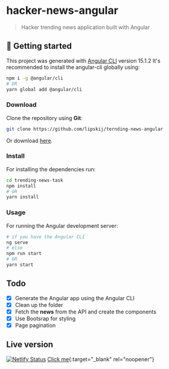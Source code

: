 # hacker-news-angular

> Hacker trending news application  built with Angular

## 🚀 Getting started

This project was generated with [Angular CLI](https://github.com/angular/angular-cli) version 15.1.2 It's recommended to install the angular-cli globally using:

```bash
npm i -g @angular/cli
# OR
yarn global add @angular/cli
```

### Download

Clone the repository using **Git**:
```bash
git clone https://github.com/lipskij/ternding-news-angular
```
Or download [here](https://github.com/lipskij/ternding-news-angular/archive/develop.zip).

### Install

For installing the dependencies run:

```sh
cd trending-news-task
npm install
# OR
yarn install
```

### Usage

For running the Angular development server:

```sh
# if you have the Angular CLI
ng serve
# else 
npm run start
# OR
yarn start
```

## Todo

- [x] Generate the Angular app using the Angular CLI
- [x] Clean up the folder
- [x] Fetch the **news** from the API and create the components
- [x] Use Bootsrap for styling
- [x] Page pagination

## Live version

[![Netlify Status](https://api.netlify.com/api/v1/badges/6525df2b-e1c7-4969-8a87-009319c3e56e/deploy-status)](https://app.netlify.com/sites/trending-news-task/deploys) 
[Click me](https://trending-news-task.netlify.app/){:target="_blank" rel="noopener"}